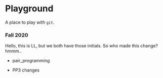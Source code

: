 # Playground

A place to play with `git`.

### Fall 2020

Hello, this is LL, but we both have those initials. So who made this change? hmmm..

- pair_programming

- PP3 changes



